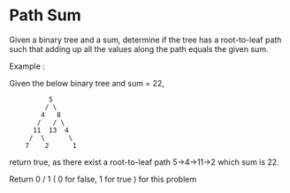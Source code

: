 # Path Sum

Given a binary tree and a sum, determine if the tree has a root-to-leaf path such that adding up all the values along the path equals the given sum.

Example :

Given the below binary tree and sum = 22,

              5
             / \
            4   8
           /   / \
          11  13  4
         /  \      \
        7    2      1
return true, as there exist a root-to-leaf path 5->4->11->2 which sum is 22.

Return 0 / 1 ( 0 for false, 1 for true ) for this problem